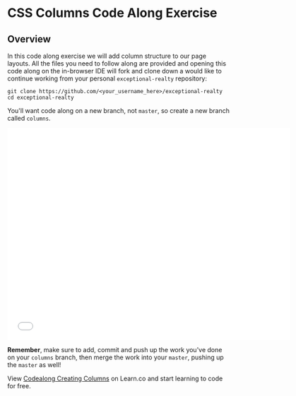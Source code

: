 # CSS Columns Code Along Exercise

## Overview

In this code along exercise we will add column structure to our page layouts.
All the files you need to follow along are provided and opening this code along
on the in-browser IDE will fork and clone down a  would
like to continue working from your personal `exceptional-realty` repository:

```
git clone https://github.com/<your_username_here>/exceptional-realty
cd exceptional-realty
```

You'll want code along on a new branch, not `master`, so create a new branch called `columns`.

<iframe  width="640" height="480" src="//www.youtube.com/embed/zZpAqtEXse0?rel=0&amp;controls=1&amp;showinfo=1" frameborder="0" allowfullscreen></iframe>

**Remember**, make sure to add, commit and push up the work you've done on your `columns` branch, then merge the work into your `master`, pushing up the `master` as well!

<p data-visibility='hidden'>View <a href='https://learn.co/lessons/Codealong-Creating-Columns' title='Codealong Creating Columns'>Codealong Creating Columns</a> on Learn.co and start learning to code for free.</p>
